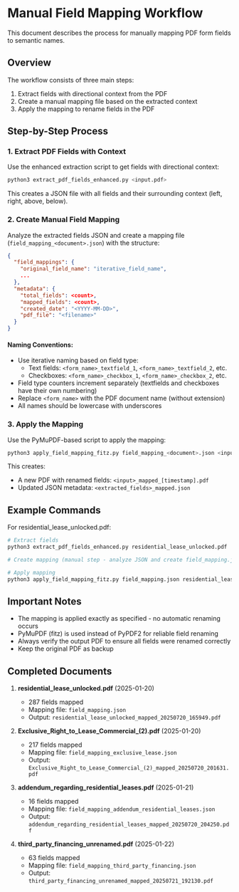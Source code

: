 # Manual Field Mapping Workflow

This document describes the process for manually mapping PDF form fields to semantic names.

## Overview

The workflow consists of three main steps:
1. Extract fields with directional context from the PDF
2. Create a manual mapping file based on the extracted context
3. Apply the mapping to rename fields in the PDF

## Step-by-Step Process

### 1. Extract PDF Fields with Context

Use the enhanced extraction script to get fields with directional context:

```bash
python3 extract_pdf_fields_enhanced.py <input.pdf>
```

This creates a JSON file with all fields and their surrounding context (left, right, above, below).

### 2. Create Manual Field Mapping

Analyze the extracted fields JSON and create a mapping file (`field_mapping_<document>.json`) with the structure:

```json
{
  "field_mappings": {
    "original_field_name": "iterative_field_name",
    ...
  },
  "metadata": {
    "total_fields": <count>,
    "mapped_fields": <count>,
    "created_date": "<YYYY-MM-DD>",
    "pdf_file": "<filename>"
  }
}
```

#### Naming Conventions:
- Use iterative naming based on field type:
  - Text fields: `<form_name>_textfield_1`, `<form_name>_textfield_2`, etc.
  - Checkboxes: `<form_name>_checkbox_1`, `<form_name>_checkbox_2`, etc.
- Field type counters increment separately (textfields and checkboxes have their own numbering)
- Replace `<form_name>` with the PDF document name (without extension)
- All names should be lowercase with underscores

### 3. Apply the Mapping

Use the PyMuPDF-based script to apply the mapping:

```bash
python3 apply_field_mapping_fitz.py field_mapping_<document>.json <input.pdf> <extracted_fields.json>
```

This creates:
- A new PDF with renamed fields: `<input>_mapped_[timestamp].pdf`
- Updated JSON metadata: `<extracted_fields>_mapped.json`

## Example Commands

For residential_lease_unlocked.pdf:
```bash
# Extract fields
python3 extract_pdf_fields_enhanced.py residential_lease_unlocked.pdf

# Create mapping (manual step - analyze JSON and create field_mapping.json)

# Apply mapping
python3 apply_field_mapping_fitz.py field_mapping.json residential_lease_unlocked.pdf residential_lease_unlocked_fields_enhanced.json
```

## Important Notes

- The mapping is applied exactly as specified - no automatic renaming occurs
- PyMuPDF (fitz) is used instead of PyPDF2 for reliable field renaming
- Always verify the output PDF to ensure all fields were renamed correctly
- Keep the original PDF as backup

## Completed Documents

1. **residential_lease_unlocked.pdf** (2025-01-20)
   - 287 fields mapped
   - Mapping file: `field_mapping.json`
   - Output: `residential_lease_unlocked_mapped_20250720_165949.pdf`

2. **Exclusive_Right_to_Lease_Commercial_(2).pdf** (2025-01-20)
   - 217 fields mapped
   - Mapping file: `field_mapping_exclusive_lease.json`
   - Output: `Exclusive_Right_to_Lease_Commercial_(2)_mapped_20250720_201631.pdf`

3. **addendum_regarding_residential_leases.pdf** (2025-01-21)
   - 16 fields mapped
   - Mapping file: `field_mapping_addendum_residential_leases.json`
   - Output: `addendum_regarding_residential_leases_mapped_20250720_204250.pdf`

4. **third_party_financing_unrenamed.pdf** (2025-01-22)
   - 63 fields mapped
   - Mapping file: `field_mapping_third_party_financing.json`
   - Output: `third_party_financing_unrenamed_mapped_20250721_192130.pdf`

